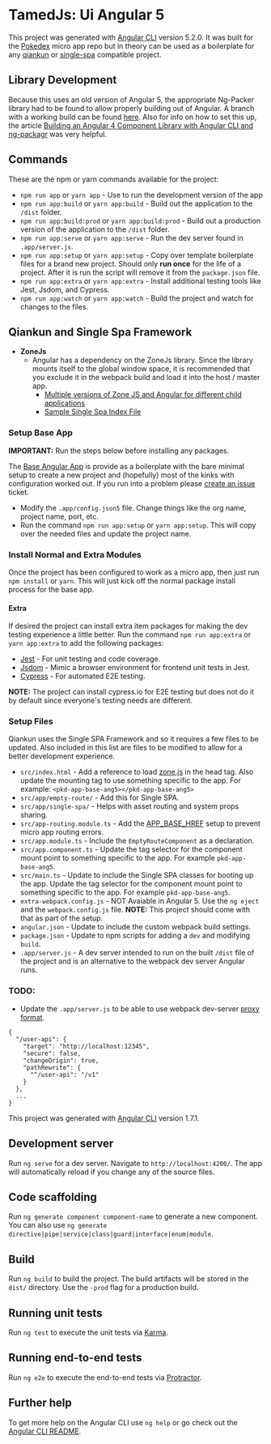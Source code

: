 # TamedJs: Ui Angular 5

This project was generated with [Angular CLI](https://github.com/angular/angular-cli) version 5.2.0. It was built for the [Pokedex](https://github.com/ronbravo/pokedex) micro app repo but in theory can be used as a boilerplate for any [qiankun](https://qiankun.umijs.org/) or [single-spa](https://single-spa.js.org/) compatible project.

## Library Development

Because this uses an old version of Angular 5, the appropriate Ng-Packer library had to be found to allow properly building out of Angular. A branch with a working build can be found [here](https://github.com/ronbravo/cloud-communicator/tree/develop/crx-cds-ang5). Also for info on how to set this up, the article [Building an Angular 4 Component Library with Angular CLI and ng-packagr](https://medium.com/@nikolasleblanc/building-an-angular-4-component-library-with-the-angular-cli-and-ng-packagr-53b2ade0701e) was very helpful. 

## Commands

These are the npm or yarn commands available for the project:

* `npm run app` or `yarn app` - Use to run the development version of the app
* `npm run app:build` or `yarn app:build` - Build out the application to the `/dist` folder.
* `npm run app:build:prod` or `yarn app:build:prod` - Build out a production version of the application to the `/dist` folder.
* `npm run app:serve` or `yarn app:serve` - Run the dev server found in `.app/server.js`.
* `npm run app:setup` or `yarn app:setup` - Copy over template boilerplate files for a brand new project. Should only **run once** for the life of a project. After it is run the script will remove it from the `package.json` file.
* `npm run app:extra` or `yarn app:extra` - Install additional testing tools like Jest, Jsdom, and Cypress.
* `npm run app:watch` or `yarn app:watch` - Build the project and watch for changes to the files.

## Qiankun and Single Spa Framework

* **ZoneJs**
  * Angular has a dependency on the ZoneJs library. Since the library mounts itself to the global window space, it is recommended that you exclude it in the webpack build and load it into the host / master app.
    * [Multiple versions of Zone JS and Angular for different child applications](https://github.com/single-spa/single-spa-angular/issues/4)
    * [Sample Single Spa Index File](https://github.com/single-spa/single-spa-angular/blob/60b88f90d90a6bcbe7e1d1e751c521c48e39f705/README.md#check-if-it-works)

### Setup Base App

**IMPORTANT:** Run the steps below before installing any packages.

The [Base Angular App](https://github.com/ronbravo/pokedex/tree/boilerplate/pkd-app-base-ang5) is provide as a boilerplate with the bare minimal setup to create a new project and (hopefully) most of the kinks with configuration worked out. If you run into a problem please [create an issue](https://github.com/ronbravo/pokedex/issues) ticket.

* Modify the `.app/config.json5` file. Change things like the org name, project name, port, etc.
* Run the command `npm run app:setup` or `yarn app:setup`. This will copy over the needed files and update the project name.

### Install Normal and Extra Modules

Once the project has been configured to work as a micro app, then just run `npm install` or `yarn`. This will just kick off the normal package install process for the base app.

#### Extra

If desired the project can install extra item packages for making the dev testing experience a little better. Run the command `npm run app:extra` or `yarn app:extra` to add the following packages:

* [Jest](https://jestjs.io/) - For unit testing and code coverage.
* [Jsdom](https://www.npmjs.com/package/jsdom) - Mimic a browser environment for frontend unit tests in Jest.
* [Cypress](https://www.cypress.io/) - For automated E2E testing.

**NOTE:** The project can install cypress.io for E2E testing but does not do it by default since everyone's testing needs are different.

### Setup Files

Qiankun uses the Single SPA Framework and so it requires a few files to be updated. Also included in this list are files to be modified to allow for a better development experience.

* `src/index.html` - Add a reference to load [zone.js](https://cdnjs.com/libraries/zone.js/0.9.1) in the head tag. Also update the mounting tag to use something specific to the app. For example: `<pkd-app-base-ang5></pkd-app-base-ang5>`
* `src/app/empty-route/` - Add this for Single SPA.
* `src/app/single-spa/` - Helps with asset routing and system props sharing.
* `src/app-routing.module.ts` - Add the [APP_BASE_HREF](https://single-spa.js.org/docs/ecosystem-angular/#routing) setup to prevent micro app routing errors.
* `src/app.module.ts` - Include the `EmptyRouteComponent` as a declaration.
* `src/app.component.ts` - Update the tag selector for the component mount point to something specific to the app. For example `pkd-app-base-ang5`.
* `src/main.ts` - Update to include the Single SPA classes for booting up the app. Update the tag selector for the component mount point to something specific to the app. For example `pkd-app-base-ang5`.
* `extra-webpack.config.js` - NOT Avaiable in Angular 5. Use the `ng eject` and the `webpack.config.js` file. **NOTE:** This project should come with that as part of the setup.
* `angular.json` - Update to include the custom webpack build settings.
* `package.json` - Update to npm scripts for adding a `dev` and modifying `build`.
* `.app/server.js` - A dev server intended to run on the built `/dist` file of the project and is an alternative to the webpack dev server Angular runs.

### TODO:

* Update the `.app/server.js` to be able to use webpack dev-server [proxy format](https://webpack.js.org/configuration/dev-server/#devserverproxy).

```
{
  "/user-api": {
    "target": "http://localhost:12345",
    "secure": false,
    "changeOrigin": true,
    "pathRewrite": {
      "^/user-api": "/v1"
    }
  },
  ...
}
```

This project was generated with [Angular CLI](https://github.com/angular/angular-cli) version 1.7.1.

## Development server

Run `ng serve` for a dev server. Navigate to `http://localhost:4200/`. The app will automatically reload if you change any of the source files.

## Code scaffolding

Run `ng generate component component-name` to generate a new component. You can also use `ng generate directive|pipe|service|class|guard|interface|enum|module`.

## Build

Run `ng build` to build the project. The build artifacts will be stored in the `dist/` directory. Use the `-prod` flag for a production build.

## Running unit tests

Run `ng test` to execute the unit tests via [Karma](https://karma-runner.github.io).

## Running end-to-end tests

Run `ng e2e` to execute the end-to-end tests via [Protractor](http://www.protractortest.org/).

## Further help

To get more help on the Angular CLI use `ng help` or go check out the [Angular CLI README](https://github.com/angular/angular-cli/blob/master/README.md).
